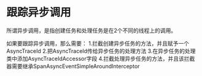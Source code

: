 # 跟踪异步调用

所谓异步调用，是指创建任务和处理任务是在2个不同的线程上的调用。

如果要跟踪异步调用，那么需要：
    1.拦截创建异步任务的方法，并且赋予一个AsyncTraceId
    2.把AsyncTraceId传给异步任务的处理方法
    3.在异步任务的处理类中添加AsyncTraceIdAccessor字段
    4.拦截处理异步任务的方法，并且该拦截器需要继承SpanAsyncEventSimpleAroundInterceptor
